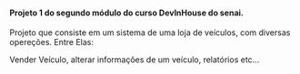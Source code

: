 <h4>Projeto 1 do segundo módulo do curso DevInHouse do senai.</h4>
<p>Projeto que consiste em um sistema de uma loja de veículos, com diversas opereções. Entre Elas:</p>
<p> Vender Veículo, alterar informações de um veículo, relatórios  etc...</p>

